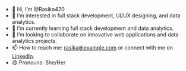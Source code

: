 - 👋 Hi, I’m @Rasika420
- 👀 I’m interested in full stack development, UI/UX designing, and data analytics.
- 🌱 I’m currently learning full stack development and data analytics.
- 💞️ I’m looking to collaborate on innovative web applications and data analytics projects.
- 📫 How to reach me: rasika@example.com or connect with me on [LinkedIn](https://www.linkedin.com/in/rasika-ramesh-029a35270).
- 😄 Pronouns: She/Her

<!---
Rasika420/Rasika420 is a ✨ special ✨ repository because its `README.md` (this file) appears on your GitHub profile.
You can click the Preview link to take a look at your changes.
--->
